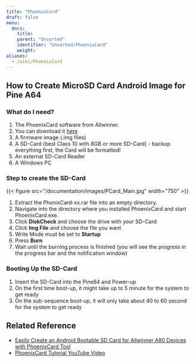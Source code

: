 ```yaml
---
title: "PhoenixCard"
draft: false
menu:
  docs:
    title:
    parent: "Unsorted"
    identifier: "Unsorted/PhoenixCard"
    weight:
aliases:
  - /wiki/PhoenixCard
---
```


## How to Create MicroSD Card Android Image for Pine A64

### What do I need?

1. The PhoenixCard software from Allwinner.
2. You can download it [here](https://drive.google.com/file/d/0B0cEs0lxTtL3VmstaEFfbmU1NFk/view?usp=sharing)
3. A firmware image (.img files)
4. A SD-Card (best Class 10 with 8GB or more SD-Card) - backup everything first, the Card will be formatted!
5. An external SD-Card Reader
6. A Windows PC

### Step to create the SD-Card

{{< figure src="/documentation/images/PCard_Main.jpg" width="750" >}}

1. Extract the PhonixCard-xx.rar file into an empty directory.
2. Navigate into the directory where you installed PhoenixCard and start PhoenixCard.exe.
3. Click **DiskCheck** and choose the drive with your SD-Card
4. Click **Img File** and choose the file you want
5. Write Mode must be set to **Startup**
6. Press **Burn**
7. Wait until the burning process is finished (you will see the progress in the progress bar and the notification window)

### Booting Up the SD-Card

1. Insert the SD-Card into the Pine64 and Power-up
2. On the first time boot-up, it might take up to 5 minute for the system to get ready
3. On the sub-sequence boot-up, it will only take about 40 to 60 second for the system to get ready

## Related Reference

* [Easily Create an Android Bootable SD Card for Allwinner A80 Devices with PhoenixCard Tool](https://www.cnx-software.com/2015/01/06/easily-create-an-androidlinux-bootable-sd-card-for-allwinner-a80-devices-with-phoenixcard-tool/)
* [PhoenixCard Tutorial YouTube Video](https://www.youtube.com/watch?v=eKo82AUgbFM)
